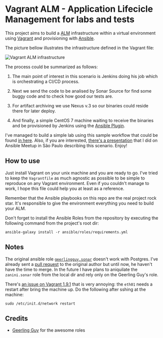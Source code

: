 # Vagrant ALM - Application Lifecicle Management for labs and tests

This project aims to build a [ALM](https://en.wikipedia.org/wiki/Application_lifecycle_management) infrastructure within a virtual environment using [Vagrant](https://www.vagrantup.com/) and provisioning with [Ansible](https://www.ansible.com/).

The picture bellow illustrates the infrastructure defined in the Vagrant file:

![Vagrant ALM infrastructure](https://raw.githubusercontent.com/ricardozanini/vagrant-alm/master/infrastructure_view.png)

The process could be summarized as follows:

1. The main point of interest in this scenario is Jenkins doing his job which is orchestrating a CI/CD process.

2. Next we send the code to be analised by Sonar Source for find some buggy code and to check how good our tests are.

3. For artifact archiving we use Nexus v.3 so our binaries could reside there for later deploy.

4. And finally, a simple CentOS 7 machine waiting to receive the binaries and be provisioned by Jenkins using the [Ansible Plugin](https://wiki.jenkins.io/display/JENKINS/Ansible+Plugin).

I've managed to build a simple lab using this sample workflow that could be found [in here](https://github.com/ricardozanini/soccer-stats). Also, if you are interested, [there's a presentation](https://docs.google.com/presentation/d/1sXz5b_PX6wuhpXJqanXD3Sk-AMdL4SV_J628pr7Ccwc/edit?usp=sharing) that I did on Ansible Meetup in São Paulo describing this scenario. Enjoy!

## How to use

Just install Vagrant on your unix machine and you are ready to go. I've tried to keep the `Vagrantfile` as much agnostic as possible to be simple to reproduce on any Vagrant environment. Even if you couldn't manage to work, I hope this file could help you at least as a reference.

Remember that the Ansible playbooks on this repo are the real project rock star. It's responsible to give the environment everything you need to build your ALM.

Don't forget to install the Ansible Roles from the repository by executing the following command from the project's root dir:

`ansible-galaxy install -r ansible/roles/requirements.yml`

## Notes

The original ansible role [`geerlingguy.sonar`](https://github.com/geerlingguy/ansible-role-sonar) doesn't work with Postgres. I've already sent a [pull request](https://github.com/geerlingguy/ansible-role-sonar/pull/32) to the original author but until now, he haven't have the time to merge. In the future I have plans to aniquilate the `zanini.sonar` role from the local dir and rely only on the Geerling Guy's role.

There's [an issue on Vagrant 1.9.1](https://github.com/mitchellh/vagrant/issues/8166) that is very annoying: the `eth01` needs a restart after bring the machine up. Do the following after sshing at the machine:

`sudo /etc/init.d/network restart`

## Credits

- [Geerling Guy](https://github.com/geerlingguy) for the awesome roles
